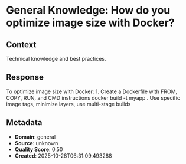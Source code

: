 # General Knowledge: How do you optimize image size with Docker?

## Context
Technical knowledge and best practices.

## Response
To optimize image size with Docker: 1. Create a Dockerfile with FROM, COPY, RUN, and CMD instructions docker build -t myapp . Use specific image tags, minimize layers, use multi-stage builds

## Metadata
- **Domain**: general
- **Source**: unknown
- **Quality Score**: 0.50
- **Created**: 2025-10-28T06:31:09.493288